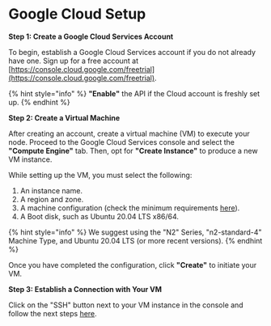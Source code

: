 # Google Cloud Setup

**Step 1: Create a Google Cloud Services Account**

To begin, establish a Google Cloud Services account if you do not already have one. Sign up for a free account at [https://console.cloud.google.com/freetrial](https://console.cloud.google.com/freetrial).

{% hint style="info" %}
**"Enable"** the API if the Cloud account is freshly set up.
{% endhint %}



**Step 2: Create a Virtual Machine**

After creating an account, create a virtual machine (VM) to execute your node. Proceed to the Google Cloud Services console and select the **"Compute Engine"** tab. Then, opt for **"Create Instance"** to produce a new VM instance.&#x20;

While setting up the VM, you must select the following:

1. An instance name.
2. A region and zone.
3. A machine configuration (check the minimum requirements [here](https://cascadia.gitbook.io/gitbook/validators/system-requirements)).
4. A Boot disk, such as Ubuntu 20.04 LTS x86/64.

{% hint style="info" %}
We suggest using the "N2" Series, "n2-standard-4" Machine Type, and Ubuntu 20.04 LTS (or more recent versions).
{% endhint %}

Once you have completed the configuration, click **"Create"** to initiate your VM.



**Step 3: Establish a Connection with Your VM**&#x20;

Click on the "SSH" button next to your VM instance in the console and follow the next steps [here](https://cascadia.gitbook.io/gitbook/validators/install-your-node).
